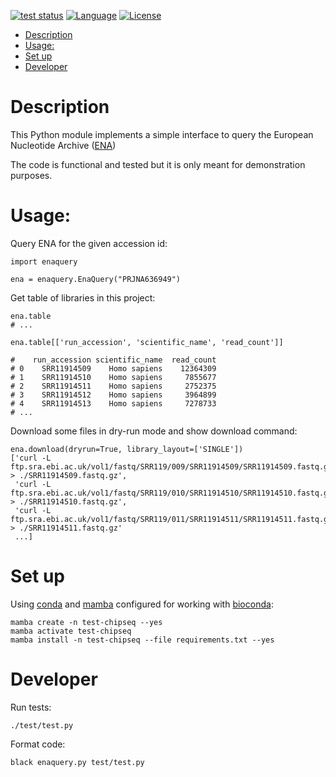 [![test status](https://github.com/dariober/test-ena-query/actions/workflows/main.yml/badge.svg)](https://github.com/dariober/test-ena-query/actions?query=branch%3Amaster+workflow%3Amain)
[![Language](http://img.shields.io/badge/language-python-blue.svg)](https://www.python.com/)
[![License](http://img.shields.io/badge/license-MIT-blue.svg)](https://github.com/dariober/test-ena-query/blob/master/LICENSE.md)

<!-- vim-markdown-toc GFM -->

* [Description](#description)
* [Usage:](#usage)
* [Set up](#set-up)
* [Developer](#developer)

<!-- vim-markdown-toc -->

# Description

This Python module implements a simple interface to query the European
Nucleotide Archive ([ENA](https://www.ebi.ac.uk/ena/browser/home))

The code is functional and tested but it is only meant for demonstration
purposes.

# Usage:

Query ENA for the given accession id:

```
import enaquery

ena = enaquery.EnaQuery("PRJNA636949")
```

Get table of libraries in this project:

```
ena.table
# ...

ena.table[['run_accession', 'scientific_name', 'read_count']]

#    run_accession scientific_name  read_count
# 0    SRR11914509    Homo sapiens    12364309
# 1    SRR11914510    Homo sapiens     7855677
# 2    SRR11914511    Homo sapiens     2752375
# 3    SRR11914512    Homo sapiens     3964899
# 4    SRR11914513    Homo sapiens     7278733
# ...
```

Download some files in dry-run mode and show download command:

```
ena.download(dryrun=True, library_layout=['SINGLE'])
['curl -L ftp.sra.ebi.ac.uk/vol1/fastq/SRR119/009/SRR11914509/SRR11914509.fastq.gz > ./SRR11914509.fastq.gz',
 'curl -L ftp.sra.ebi.ac.uk/vol1/fastq/SRR119/010/SRR11914510/SRR11914510.fastq.gz > ./SRR11914510.fastq.gz',
 'curl -L ftp.sra.ebi.ac.uk/vol1/fastq/SRR119/011/SRR11914511/SRR11914511.fastq.gz > ./SRR11914511.fastq.gz'
 ...]
```

# Set up

Using [conda](https://docs.conda.io/projects/conda/en/latest/index.html) and
[mamba](https://github.com/mamba-org/mamba) configured for working with [bioconda](https://bioconda.github.io/):

```
mamba create -n test-chipseq --yes
mamba activate test-chipseq
mamba install -n test-chipseq --file requirements.txt --yes
```

# Developer

Run tests:

```
./test/test.py
```

Format code:

```
black enaquery.py test/test.py
```
